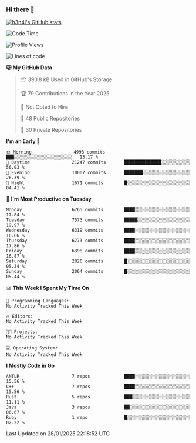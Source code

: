 ### Hi there 👋

[![h3n4l's GitHub stats](https://github-readme-stats.vercel.app/api?username=h3n4l&count_private=true&show_icons=true&theme=radical)](https://github.com/h3n4l/github-readme-stats)

<!--START_SECTION:waka-->
![Code Time](http://img.shields.io/badge/Code%20Time-2%2C054%20hrs%2033%20mins-blue)

![Profile Views](http://img.shields.io/badge/Profile%20Views-2-blue)

![Lines of code](https://img.shields.io/badge/From%20Hello%20World%20I%27ve%20Written-15.5%20million%20lines%20of%20code-blue)

**🐱 My GitHub Data** 

> 📦 390.8 kB Used in GitHub's Storage 
 > 
> 🏆 79 Contributions in the Year 2025
 > 
> 🚫 Not Opted to Hire
 > 
> 📜 48 Public Repositories 
 > 
> 🔑 30 Private Repositories 
 > 
**I'm an Early 🐤** 

```text
🌞 Morning                4993 commits        ███░░░░░░░░░░░░░░░░░░░░░░   13.17 % 
🌆 Daytime                21247 commits       ██████████████░░░░░░░░░░░   56.03 % 
🌃 Evening                10007 commits       ███████░░░░░░░░░░░░░░░░░░   26.39 % 
🌙 Night                  1671 commits        █░░░░░░░░░░░░░░░░░░░░░░░░   04.41 % 
```
📅 **I'm Most Productive on Tuesday** 

```text
Monday                   6765 commits        ████░░░░░░░░░░░░░░░░░░░░░   17.84 % 
Tuesday                  7573 commits        █████░░░░░░░░░░░░░░░░░░░░   19.97 % 
Wednesday                6319 commits        ████░░░░░░░░░░░░░░░░░░░░░   16.66 % 
Thursday                 6773 commits        ████░░░░░░░░░░░░░░░░░░░░░   17.86 % 
Friday                   6398 commits        ████░░░░░░░░░░░░░░░░░░░░░   16.87 % 
Saturday                 2026 commits        █░░░░░░░░░░░░░░░░░░░░░░░░   05.34 % 
Sunday                   2064 commits        █░░░░░░░░░░░░░░░░░░░░░░░░   05.44 % 
```


📊 **This Week I Spent My Time On** 

```text
💬 Programming Languages: 
No Activity Tracked This Week

🔥 Editors: 
No Activity Tracked This Week

🐱‍💻 Projects: 
No Activity Tracked This Week

💻 Operating System: 
No Activity Tracked This Week
```

**I Mostly Code in Go** 

```text
ANTLR                    7 repos             ████░░░░░░░░░░░░░░░░░░░░░   15.56 % 
C++                      7 repos             ████░░░░░░░░░░░░░░░░░░░░░   15.56 % 
Rust                     5 repos             ███░░░░░░░░░░░░░░░░░░░░░░   11.11 % 
Java                     3 repos             ██░░░░░░░░░░░░░░░░░░░░░░░   06.67 % 
Ruby                     1 repo              █░░░░░░░░░░░░░░░░░░░░░░░░   02.22 % 
```




 Last Updated on 28/01/2025 22:18:52 UTC
<!--END_SECTION:waka-->

